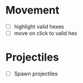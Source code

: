 # Movement

- [ ] highlight valid hexes
- [ ] move on click to valid hex

# Projectiles

- [ ] Spawn projectiles
